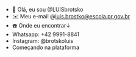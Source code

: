 - 👋 Olá, eu sou @LUISbrotsko
- ✉️ Meu e-mail @luis.brostko@escola.pr.gov.br
- ☎️ Onde eu encontrar↓
- Whatsapp: +42 9991-8841
- Instagram: @brotskoluis
- Começando na plataforma




<!---
LUISbrostko/LUISbrostko is a ✨ special ✨ repository because its `README.md` (this file) appears on your GitHub profile.
You can click the Preview link to take a look at your changes.
--->

